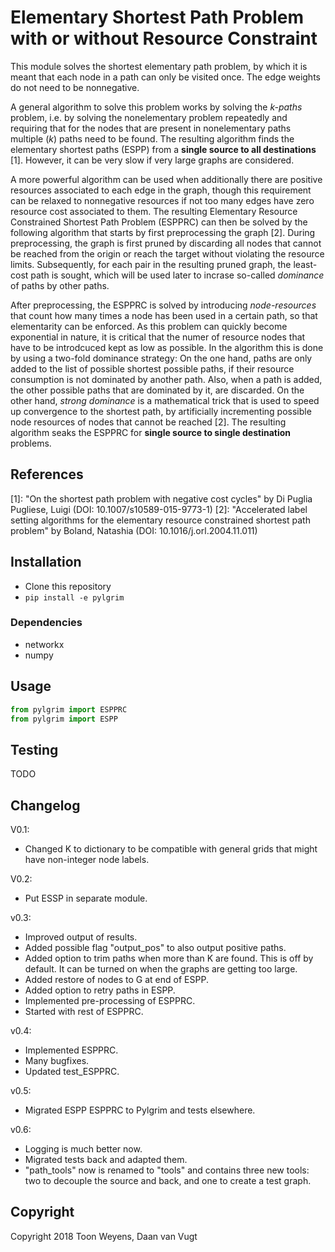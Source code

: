 # Elementary Shortest Path Problem with or without Resource Constraint
This module solves the shortest elementary path problem, by which it is meant that each node in a path can only be visited once.
The edge weights do not need to be nonnegative.

A general algorithm to solve this problem works by solving the *k-paths* problem, i.e. by solving the nonelementary problem repeatedly and requiring that for the nodes that are present in nonelementary paths multiple (*k*) paths need to be found.
The resulting algorithm finds the elementary shortest paths (ESPP) from a **single source to all destinations** [1].
However, it can be very slow if very large graphs are considered.

A more powerful algorithm can be used when additionally there are positive resources associated to each edge in the graph, though this requirement can be relaxed to nonnegative resources if not too many edges have zero resource cost associated to them.
The resulting Elementary Resource Constrained Shortest Path Problem (ESPPRC) can then be solved by the following algorithm that starts by first preprocessing the graph [2].
During preprocessing, the graph is first pruned by discarding all nodes that cannot be reached from the origin or reach the target without violating the resource limits.
Subsequently, for each pair in the resulting pruned graph, the least-cost path is sought, which will be used later to incrase so-called *dominance* of paths by other paths.

After preprocessing, the ESPPRC is solved by introducing *node-resources* that count how many times a node has been used in a certain path, so that elementarity can be enforced.
As this problem can quickly become exponential in nature, it is critical that the numer of resource nodes that have to be introdcuced kept as low as possible.
In the algorithm this is done by using a two-fold dominance strategy:
On the one hand, paths are only added to the list of possible shortest possible paths, if their resource consumption is not dominated by another path.
Also, when a path is added, the other possible paths that are dominated by it, are discarded.
On the other hand, *strong dominance* is a mathematical trick that is used to speed up convergence to the shortest path, by artificially incrementing possible node resources of nodes that cannot be reached [2].
The resulting algorithm seaks the ESPPRC for **single source to single destination** problems.

## References
   [1]: "On the shortest path problem with negative cost cycles" by Di Puglia Pugliese, Luigi (DOI: 10.1007/s10589-015-9773-1)
   [2]: "Accelerated label setting algorithms for the elementary resource constrained shortest path problem" by Boland, Natashia (DOI: 10.1016/j.orl.2004.11.011)


## Installation
* Clone this repository
* `pip install -e pylgrim`

### Dependencies
* networkx
* numpy

## Usage
```python
from pylgrim import ESPPRC
from pylgrim import ESPP
```


## Testing
TODO


## Changelog

V0.1:
* Changed K to dictionary to be compatible with general grids that might have non-integer node labels.

V0.2:
* Put ESSP in separate module.

v0.3:
* Improved output of results.
* Added possible flag "output_pos" to also output positive paths.
* Added option to trim paths when more than K are found. This is off by default. It can be turned on when the graphs are getting too large.
* Added restore of nodes to G at end of ESPP.
* Added option to retry paths in ESPP.
* Implemented pre-processing of ESPPRC.
* Started with rest of ESPPRC.

v0.4:
* Implemented ESPPRC.
* Many bugfixes.
* Updated test_ESPPRC.

v0.5:
* Migrated ESPP ESPPRC to Pylgrim and tests elsewhere.

v0.6:
* Logging is much better now.
* Migrated tests back and adapted them.
* "path_tools" now is renamed to "tools" and contains three new tools: two to decouple the source and back, and one to create a test graph.

## Copyright
Copyright 2018 Toon Weyens, Daan van Vugt
